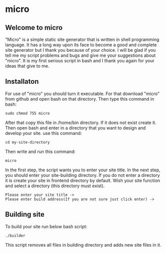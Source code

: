 # micro
## Welcome to micro
"Micro" is a simple static site generator that is written in shell programming language. It has a long way upon its face to become a good and complete site generator but I thank you because of your choice. I will be glad if you tell me my script problems and bugs and give me your suggestions about "micro". It is my first serious script in bash and I thank you again for your ideas that give to me.
## Installaton
For use of "micro" you should turn it executable. For that download "micro" from github and open bash on that directory. Then type this command in bash:
```
sudo chmod 755 micro
```
After that copy this file in /home/bin directory. If it does not exist create it. Then open bash and enter in a directory that you want to design and develop your site. use this command:
```
cd my-site-directory
```
Then write and run this command:
```
micro
```
In the first step, the script wants you to enter your site title. In the next step, you should enter your site-building directory. If you do not enter a directory it is create your site in frontend directory by default. Wish your site function and select a directory (this directory must exist).
```
Please enter your site title ->
Please enter build address(If you are not sure just click enter) ->
```
## Building site
To build your site run below bash script:
```
./builder
```
This script removes all files in building directory and adds new site files in it.
